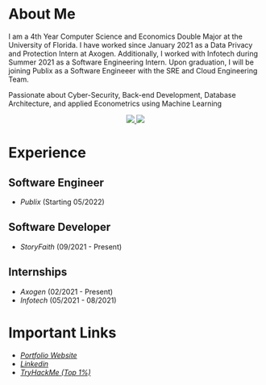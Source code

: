 # About Me
I am a 4th Year Computer Science and Economics Double Major at the University of Florida. I have worked since January 2021 as a Data Privacy and Protection Intern at Axogen. Additionally, I worked with Infotech during Summer 2021 as a Software Engineering Intern. Upon graduation, I will be joining Publix as a Software Engineeer with the SRE and Cloud Engineering Team.

Passionate about Cyber-Security, Back-end Development, Database Architecture, and applied Econometrics using Machine Learning

<p align="center">
  <a href="https://github.com/anuraghazra/github-readme-stats" alt="absandell's GitHub Stats">
    <img src="https://github-readme-stats.vercel.app/api?username=absandell&count_private=true&show_icons=true&theme=gotham&hide_rank=false&hide=stars">
  </a>
  <a href = "https://github.com/anuraghazra/github-readme-stats" alt="absandell's Language Stats">
    <img src="https://github-readme-stats.vercel.app/api/top-langs/?username=absandell&theme=gotham&count_private=true&show_icons=true&layout=compact">
  </a>
</p>
<p align = "center">
</p>

# Experience
## Software Engineer
- _Publix_ (Starting 05/2022)
## Software Developer
- _StoryFaith_ (09/2021 - Present)

## Internships
- _Axogen_   (02/2021 - Present)
- _Infotech_ (05/2021 - 08/2021)

# Important Links
- [_Portfolio Website_](https://andrewsandell.com)
- [_Linkedin_](https://linkedin.com/in/absandell)
- [_TryHackMe (Top 1%)_](https://tryhackme.com/p/absandell)
